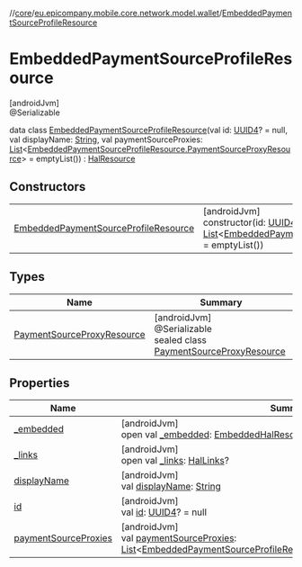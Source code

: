 //[core](../../../index.md)/[eu.epicompany.mobile.core.network.model.wallet](../index.md)/[EmbeddedPaymentSourceProfileResource](index.md)

# EmbeddedPaymentSourceProfileResource

[androidJvm]\
@Serializable

data class [EmbeddedPaymentSourceProfileResource](index.md)(val id: [UUID4](../../eu.epicompany.mobile.core.datatypes/index.md#545543244%2FClasslikes%2F-1060529556)? = null, val displayName: [String](https://kotlinlang.org/api/latest/jvm/stdlib/kotlin/-string/index.html), val paymentSourceProxies: [List](https://kotlinlang.org/api/latest/jvm/stdlib/kotlin.collections/-list/index.html)&lt;[EmbeddedPaymentSourceProfileResource.PaymentSourceProxyResource](-payment-source-proxy-resource/index.md)&gt; = emptyList()) : [HalResource](../../eu.epicompany.mobile.core.network.hypermedia/-hal-resource/index.md)

## Constructors

| | |
|---|---|
| [EmbeddedPaymentSourceProfileResource](-embedded-payment-source-profile-resource.md) | [androidJvm]<br>constructor(id: [UUID4](../../eu.epicompany.mobile.core.datatypes/index.md#545543244%2FClasslikes%2F-1060529556)? = null, displayName: [String](https://kotlinlang.org/api/latest/jvm/stdlib/kotlin/-string/index.html), paymentSourceProxies: [List](https://kotlinlang.org/api/latest/jvm/stdlib/kotlin.collections/-list/index.html)&lt;[EmbeddedPaymentSourceProfileResource.PaymentSourceProxyResource](-payment-source-proxy-resource/index.md)&gt; = emptyList()) |

## Types

| Name | Summary |
|---|---|
| [PaymentSourceProxyResource](-payment-source-proxy-resource/index.md) | [androidJvm]<br>@Serializable<br>sealed class [PaymentSourceProxyResource](-payment-source-proxy-resource/index.md) |

## Properties

| Name | Summary |
|---|---|
| [_embedded](../../eu.epicompany.mobile.core.network.hypermedia/-hal-resource/_embedded.md) | [androidJvm]<br>open val [_embedded](../../eu.epicompany.mobile.core.network.hypermedia/-hal-resource/_embedded.md): [EmbeddedHalResources](../../eu.epicompany.mobile.core.network.hypermedia/-embedded-hal-resources/index.md)? |
| [_links](../../eu.epicompany.mobile.core.network.hypermedia/-hal-resource/_links.md) | [androidJvm]<br>open val [_links](../../eu.epicompany.mobile.core.network.hypermedia/-hal-resource/_links.md): [HalLinks](../../eu.epicompany.mobile.core.network.hypermedia/-hal-links/index.md)? |
| [displayName](display-name.md) | [androidJvm]<br>val [displayName](display-name.md): [String](https://kotlinlang.org/api/latest/jvm/stdlib/kotlin/-string/index.html) |
| [id](id.md) | [androidJvm]<br>val [id](id.md): [UUID4](../../eu.epicompany.mobile.core.datatypes/index.md#545543244%2FClasslikes%2F-1060529556)? = null |
| [paymentSourceProxies](payment-source-proxies.md) | [androidJvm]<br>val [paymentSourceProxies](payment-source-proxies.md): [List](https://kotlinlang.org/api/latest/jvm/stdlib/kotlin.collections/-list/index.html)&lt;[EmbeddedPaymentSourceProfileResource.PaymentSourceProxyResource](-payment-source-proxy-resource/index.md)&gt; |

